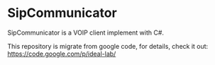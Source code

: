 SipCommunicator
===============

SipCommunicator is a VOIP client implement with C#.

This repository is migrate from google code, for details, check it out: https://code.google.com/p/ideal-lab/
